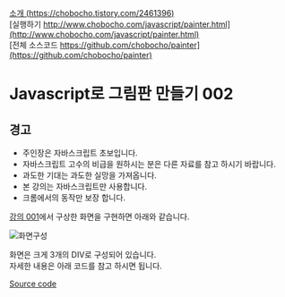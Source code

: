 [소개 (https://chobocho.tistory.com/2461396)](https://chobocho.tistory.com/2461396)  
[실행하기 http://www.chobocho.com/javascript/painter.html](http://www.chobocho.com/javascript/painter.html)  
[전체 소스코드 https://github.com/chobocho/painter](https://github.com/chobocho/painter)  

# Javascript로 그림판 만들기 002  

## 경고  
* 주인장은 자바스크립트 초보입니다.  
* 자바스크립트 고수의 비급을 원하시는 분은 다른 자료를 참고 하시기 바랍니다.  
* 과도한 기대는 과도한 실망을 가져옵니다.    
* 본 강의는 자바스크립트만 사용합니다.  
* 크롬에서의 동작만 보장 합니다.  


[강의 001](https://github.com/chobocho/painter/blob/master/doc/tutorial/001/001.md)에서 구상한 화면을 구현하면 아래와 같습니다.  

![화면구성](https://github.com/chobocho/painter/blob/master/doc/tutorial/002/002_01.png)  

화면은 크게 3개의 DIV로 구성되어 있습니다.  
자세한 내용은 아래 코드를 참고 하시면 됩니다.  

[Source code](https://github.com/chobocho/painter/tree/master/doc/tutorial/002/src/painter.html)  